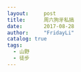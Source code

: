 ```yaml
---
layout:     post
title:      周六狗牙私搞
date:       2017-08-28
author:     "FridayLi"
catalog: true
tags:
  - 山野
  - 徒步
---
```


